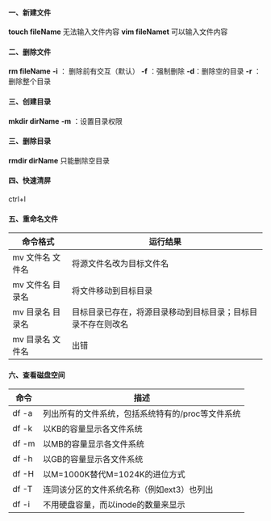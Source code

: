 #### 一、新建文件
**touch fileName**  无法输入文件内容
**vim fileNamet**   可以输入文件内容

#### 二、删除文件
**rm fileName**
**-i** ： 删除前有交互（默认）
**-f** ：强制删除
**-d**：删除空的目录
**-r** ：删除整个目录

#### 三、创建目录
**mkdir dirName**
**-m** ：设置目录权限

#### 三、删除目录
**rmdir dirName** 只能删除空目录

#### 四、快速清屏
ctrl+l

#### 五、重命名文件
  

命令格式 |  运行结果
-- | --
mv 文件名 文件名 | 将源文件名改为目标文件名
mv 文件名 目录名 | 将文件移动到目标目录
mv 目录名 目录名 | 目标目录已存在，将源目录移动到目标目录；目标目录不存在则改名
mv 目录名 文件名 | 出错

#### 六、查看磁盘空间
命令 | 描述
-- | --
df -a | 列出所有的文件系统，包括系统特有的/proc等文件系统
df -k | 以KB的容量显示各文件系统
df -m | 以MB的容量显示各文件系统
df -h |以GB的容量显示各文件系统
df -H |以M=1000K替代M=1024K的进位方式
df -T |连同该分区的文件系统名称（例如ext3）也列出
df -i |不用硬盘容量，而以inode的数量来显示
